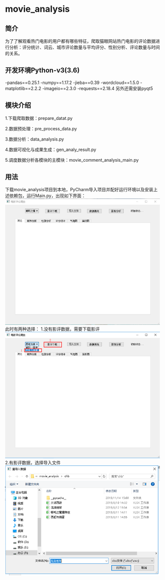 # movie_analysis
## 简介
为了了解观看热门电影的用户都有哪些特征，爬取猫眼网站热门电影的评论数据进行分析：评分统计、词云、城市评论数量与平均评分、性别分析、评论数量与时间的关系。

## 开发环境Python-v3(3.6)
-pandas==0.25.1
-numpy==1.17.2
-jieba==0.39
-wordcloud==1.5.0
-matplotlib==2.2.2
-imageio==2.3.0
-requests==2.18.4
另外还需安装pyqt5

## 模块介绍
1.下载爬取数据：prepare_datat.py

2.数据预处理：pre_process_data.py

3.数据分析：data_analysis.py

4.数据可视化与成果生成：gen_analy_result.py

5.调度数据分析各模块的主模块：movie_comment_analysis_main.py

## 用法
下载movie_analysis项目到本地，PyCharm导入项目并配好运行环境以及安装上述依赖包，运行Main.py，出现如下界面：
![image](https://github.com/HuiMengYouXian/movie_analysis/blob/master/image-folder/%E5%88%9D%E5%A7%8B.png)
此时有两种选择：
1.没有影评数据，需要下载影评
![image](https://github.com/HuiMengYouXian/movie_analysis/blob/master/image-folder/%E4%B8%8B%E8%BD%BD%E5%BD%B1%E8%AF%84.png)
2.有影评数据，选择导入文件
![image](https://github.com/HuiMengYouXian/movie_analysis/blob/master/image-folder/%E5%AF%BC%E5%85%A5%E6%96%87%E4%BB%B6.png)
